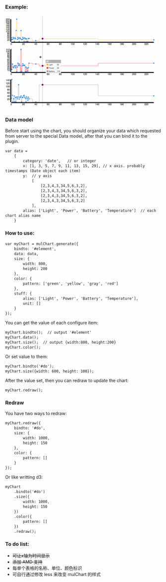 ### Example:

![example](mulChart.gif)

### Data model

Before start using the chart, you should organize your data which requested from server to the special Data model, after that you can bind it to the plugin.
	
	var data =
    	{
        	category: 'date',   // or integer
        	x: [1, 3, 5, 7, 9, 11, 13, 15, 29], // x axis. probably timestamps (Date object each item)
        	y: 	// y axis
            	[
                	[2,3,4,3,34,5,6,3,2],
                	[2,3,4,3,34,5,6,3,2],
	                [2,3,4,3,34,5,6,3,2],
    	            [2,3,4,3,34,5,6,3,2]
        	    ],
	        alias: ['Light', 'Power', 'Battery', 'Temperature']  // each chart alias name
    	}

### How to use:

	var myChart = mulChart.generate({
		bindto: '#element',
		data: data,
		size: {
			width: 800,
			height: 200
		},
		color: {
			pattern: ['green', 'yellow', 'gray', 'red']
		},
		stuff: {
			alias: ['Light', 'Power', 'Battery', 'Temperature'],
			unit: []
		}
	});		
	
You can get the value of each configure item:

	myChart.bindto();  // output '#element'
	myChart.data();
	myChart.size();  // output {width:800, height:200}
	myChart.color();
	
Or set value to them:

	myChart.bindto('#do');
	myChart.size({width: 600, height: 100});
	
After the value set, then you can redraw to update the chart:

	myChart.redraw();
		
### Redraw

You have two ways to redraw:

	myChart.redraw({
		bindto: '#do',
		size: {
			width: 1000,
			height: 150
		},
		color: {
			pattern: []
		}
	});		
	
Or like writting d3:

	myChart
		.bindto('#do')
		.size({
			width: 1000,
			height: 150
		})
		.color({
			pattern: []
		})
		.redraw();

### To do list:

*	<del>可让x轴为时间显示</del>
*   <del>添加 AMD 支持</del>
*	每单个表格的名称、单位、颜色标识
*	可自行通过修改 less 来改变 mulChart 的样式
